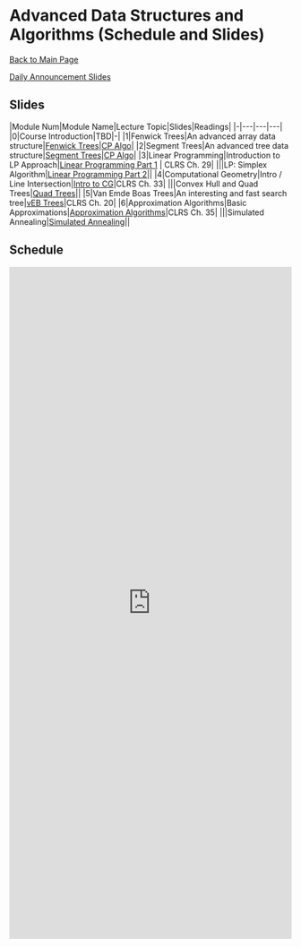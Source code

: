 Advanced Data Structures and Algorithms (Schedule and Slides)
===============================

[Back to Main Page](../readme.html)

[Daily Announcement Slides](./dailyannouncements.pptx)

<a name="slides"></a>Slides
--------------------------------------- 

|Module Num|Module Name|Lecture Topic|Slides|Readings|
|-|---|---|---|
|0|Course Introduction|TBD|-|
|1|Fenwick Trees|An advanced array data structure|[Fenwick Trees](./Trees-FenwickTrees.pptx)|[CP Algo](https://cp-algorithms.com/data_structures/fenwick.html#overview)|
|2|Segment Trees|An advanced tree data structure|[Segment Trees](./Trees-SegmentTrees.pptx)|[CP Algo](https://cp-algorithms.com/data_structures/segment_tree.html)|
|3|Linear Programming|Introduction to LP Approach|[Linear Programming Part 1](./LinearProgramming-part1-Introduction.pptx) | CLRS Ch. 29|
|||LP: Simplex Algorithm|[Linear Programming Part 2](./LinearProgramming-part2-Simplex.pptx)||
|4|Computational Geometry|Intro / Line Intersection|[Intro to CG](./ComputationalGeom-part1-Intersections.pptx)|CLRS Ch. 33|
|||Convex Hull and Quad Trees|[Quad Trees](./ComputationalGeom-part2-ConvexHull.pptx)||
|5|Van Emde Boas Trees|An interesting and fast search tree|[vEB Trees](./Trees-VanEmdeBoas.pptx)|CLRS Ch. 20|
|6|Approximation Algorithms|Basic Approximations|[Approximation Algorithms](./Approx-01-Intro.pptx)|CLRS Ch. 35|
|||Simulated Annealing|[Simulated Annealing](./Approx-02-SimulatedAnnealing.pptx)||


<a name="schedule"></a>Schedule
--------------------------------------- 

<iframe width="100%" height="1200px" frameborder="0" src="https://docs.google.com/spreadsheets/d/e/2PACX-1vQI0CpMUnugIMQyPjm5sC1b2htZMdcj9xn4T6Wp3l5t786cEub9mLYovKqQ6QsFZ9QnB6FtzS5OsCJ2/pubhtml?gid=0&amp;single=true&amp;widget=true&amp;headers=false"></iframe>
 
